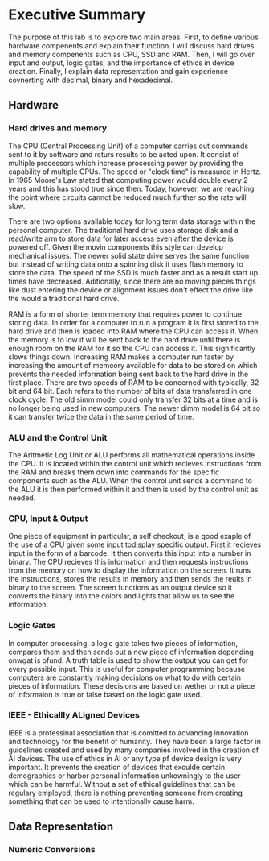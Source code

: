 # Executive Summary
The purpose of this lab is to explore two main areas. First, to define various hardware compenents and explain their function. I will discuss hard drives and memory compenents such as CPU, SSD and RAM. Then, I will go over input and output, logic gates, and the importance of ethics in device creation. Finally, I explain data representation and gain experience covnerting with decimal, binary and hexadecimal. 
## Hardware
### Hard drives and memory
The CPU (Central Processing Unit) of a computer carries out commands sent to it by software and returs results to be acted upon. It consist of multiple processors which increase processing power by providing the capability of multiple CPUs. The speed or "clock time" is measured in Hertz. In 1965 Moore's Law stated that computing power would double every 2 years and this has stood true since then. Today, however, we are reaching the point where circuits cannot be reduced much further so the rate will slow. 

There are two options available today for long term data storage within the personal computer. The traditional hard drive uses storage disk and a read/write arm to store data for later access even after the device is powered off. Given the movin components this style can develop mechanical issues. The newer solid state drive serves the same function but instead of writing data onto a spinning disk it uses flash memory to store the data. The speed of the SSD is much faster and as a result start up times have decreased. Aditionally, since there are no moving pieces things like dust entering the device or alignment issues don't effect the drive like the would a traditional hard drive.

RAM is a form of shorter term memory that requires power to continue storing data. In order for a computer to run a program it is first stored to the hard drive and then is loaded into RAM where the CPU can access it. When the memory is to low it will be sent back to the hard drive until there is enough room on the RAM for it so the CPU can access it. This significantly slows things down. Increasing RAM makes a computer run faster by increasing the amount of memeory available for data to be stored on which prevents the needed information being sent back to the hard drive in the first place. There are two speeds of RAM to be concerned with typically, 32 bit and 64 bit. Each refers to the number of bits of data transferred in one clock cycle. The old simm model could only transfer 32 bits at a time and is no longer being used in new computers. The newer dimm model is 64 bit so it can transfer twice the data in the same period of time. 
### ALU and the Control Unit
The Aritmetic Log Unit or ALU performs all mathematical operations inside the CPU. It is located within the control unit which recieves instructions from the RAM and breaks them down into commands for the specific components such as the ALU. When the control unit sends a command to the ALU it is then performed within it and then is used by the control unit as needed.
### CPU, Input & Output
One piece of equipment in particular, a self checkout, is a good exaple of the use of a CPU given some input todisplay specific output. First,it recieves input in the form of a barcode. It then converts this input into a number in binary. The CPU recieves this information and then requests instructions from the memory on how to display the information on the screen. It runs the instructions, stores the results in memory and then sends the reults in binary to the screen. The screen functions as an output device so it converts the binary into the colors and lights that allow us to see the information.
### Logic Gates
In computer processing, a logic gate takes two pieces of information, compares them and then sends out a new piece of information depending onwgat is ofund. A truth table is used to show the output you can get for every possible input. This is useful for computer programming because computers are constantly making decisions on what to do with certain pieces of information. These decisions are based on wether or not a piece of informaion is true or false based on the logic gate used.
### IEEE - Ethicallly ALigned Devices
IEEE is a professinal association that is comitted to advancing innovation and technology for the benefit of humanity. They have been a large factor in guidelines created and used by many companies involved in the creation of AI devices. The use of ethics in AI or any type pf device design is very important. It prevents the creation of devices that exculde certain demographics or harbor personal information unkowningly to the user which can be harmful. Without a set of ethical guidelines that can be regulary employed, there is nothing preventing someone from creating something that can be used to intentionally cause harm.
## Data Representation
### Numeric Conversions
